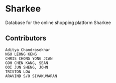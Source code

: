 # Sharkee
Database for the online shopping platform Sharkee

## Contributors 
    Aditya Chandrasekhar
    NGU LEONG KENG
    CHRIS CHONG YONG JIAN
    GOH CHEN KANG, SEAN
    OOI JUN SHENG, JOHN
    TRISTON LOW
    ARAVIND S/O SIVAKUMARAN